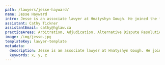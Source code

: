 ```yaml
---
path: /lawyers/jesse-hayward/
name: Jesse Hayward
intro: Jesse is an associate lawyer at Hnatyshyn Gough. He joined the firm in Summer 2020 shortly after being called to the Saskatchewan Bar. Jesse graduated from Saint Mary’s University in Halifax, Nova Scotia with a BComm (2012) and from the University of Saskatchewan with a JD (2019). Jesse maintains a general practice over a broad range of legal matters, including civil litigation, family law, corporate & commercial, and wills & estates. He has represented clients in the Provincial Court of Saskatchewan, Saskatchewan Court of Queen’s Bench, and other tribunals such as Traffic Safety Court and the Office of Residential Tenancies.
assistant: Cathy Tickner
assistantEmail: cathy@hglaw.ca
practiceAreas: Arbitration, Adjudication, Alternative Dispute Resolution, Administrative Law, Civil Litigation
image: /img/jesse.jpg
templateKey: lawyer-template
metadata:
  description: Jesse is an associate lawyer at Hnatyshyn Gough. He joined the firm in Summer 2020 shortly after being called to the Saskatchewan Bar. Jesse graduated from Saint Mary’s University in Halifax, Nova Scotia with a BComm (2012) and from the University of Saskatchewan with a JD (2019).
  keywords: x, y, z
---
```


